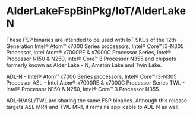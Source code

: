 # AlderLakeFspBinPkg/IoT/AlderLakeN
These FSP binaries are intended to be used with IoT SKUs of the 12th Generation Intel® Atom™ x7000 Series processors, Intel® Core™ i3-N305 Processor, Intel Atom® x7000RE & x7000C Processor Series, Intel® Processor N150 & N250, Intel® Core™ 3 Processor N355 and chipsets formerly known as Alder Lake - N, Amston Lake and Twin Lake.

ADL-N - Intel® Atom™ x7000 Series processors, Intel® Core™ i3-N305 Processor
ASL - Intel Atom® x7000RE & x7000C Processor Series
TWL - Intel® Processor N150 & N250, Intel® Core™ 3 Processor N355

ADL-N/ASL/TWL are sharing the same FSP binaries.
Although this release targets ASL MR4 and TWL MR1, it remains applicable to ADL-N as well.